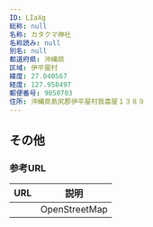 ```yaml
---
ID: LIaXg
総称: null
名称: カタクマ神社
名称読み: null
別名: null
都道府県: 沖縄県
区域: 伊平屋村
緯度: 27.040567
経度: 127.958497
郵便番号: 9050703
住所: 沖縄県島尻郡伊平屋村我喜屋１３８９
---
```


## その他

### 参考URL

| URL | 説明          |
| --- | ------------- |
|     | OpenStreetMap |
